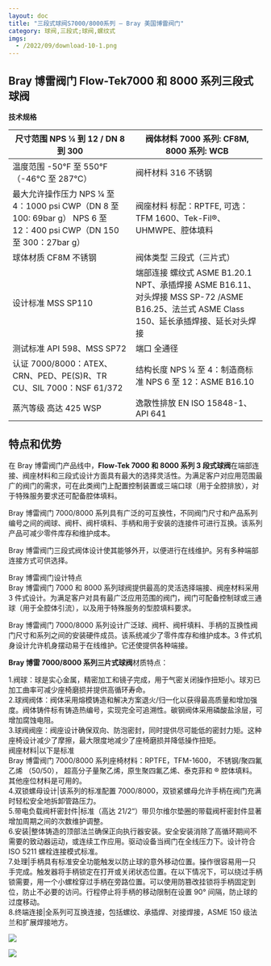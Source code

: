 ```yaml
---
layout: doc
title: "三段式球阀S7000/8000系列 – Bray 美国博雷阀门"
category: 球阀,三段式;球阀,螺纹式
imgs:
  - /2022/09/download-10-1.png
---
```


## Bray 博雷阀门 Flow-Tek7000 和 8000 系列三段式球阀

**技术规格**

| 尺寸范围 NPS ¼ 到 12 / DN 8 到 300                                                                                   | 阀体材料 7000 系列: CF8M, 8000 系列: WCB                                                                                                    |
| -------------------------------------------------------------------------------------------------------------------- | ------------------------------------------------------------------------------------------------------------------------------------------- |
| 温度范围 \-50°F 至 550°F（-46°C 至 287°C）                                                                           | 阀杆材料 316 不锈钢                                                                                                                         |
| 最大允许操作压力 NPS ¼ 至 4：1000 psi CWP（DN 8 至 100: 69bar g） NPS 6 至 12：400 psi CWP（DN 150 至 300：27bar g） | 阀座材料 标配：RPTFE, 可选：TFM 1600、Tek-Fil®、UHMWPE、腔体填料                                                                            |
| 球体材质 CF8M 不锈钢                                                                                                 | 阀体类型 三段式（三片式）                                                                                                                   |
| 设计标准 MSS SP110                                                                                                   | 端部连接 螺纹式 ASME B1.20.1 NPT、承插焊接 ASME B16.11、 对头焊接 MSS SP-72 /ASME B16.25、法兰式 ASME Class 150、延长承插焊接、延长对头焊接 |
| 测试标准 API 598、MSS SP72                                                                                           | 端口 全通径                                                                                                                                 |
| 认证 7000/8000：ATEX、CRN、PED、PE(S)R、TR CU、SIL 7000：NSF 61/372                                                  | 结构长度 NPS ¼ 至 4：制造商标准 NPS 6 至 12：ASME B16.10                                                                                    |
| 蒸汽等级 高达 425 WSP                                                                                                | 逸散性排放 EN ISO 15848-1、API 641                                                                                                          |

## 特点和优势

在 Bray 博雷阀门产品线中，**Flow-Tek 7000 和 8000 系列 3 段式球阀**在端部连接、阀座材料和三段式设计方面具有最大的选择灵活性。为满足客户对应用范围最广的阀门的需求，可在此类阀门上配置控制装置或三端口球（用于全腔排放），对于特殊服务要求还可配备腔体填料。

Bray 博雷阀门 7000/8000 系列具有广泛的可互换性，不同阀门尺寸和产品系列编号之间的阀球、阀杆、阀杆填料、手柄和用于安装的连接件可进行互换。该系列产品可减少零件库存和维护成本。

Bray 博雷阀门三段式阀体设计使其能够外开，以便进行在线维护。另有多种端部连接方式可供选择。

Bray 博雷阀门设计特点  
Bray 博雷阀门 7000 和 8000 系列球阀提供最高的灵活选择端接、阀座材料采用 3 件式设计。为满足客户对具有最广泛应用范围的阀门，阀门可配备控制球或三通球（用于全腔体引流），以及用于特殊服务的型腔填料要求。

Bray 博雷阀门 7000/8000 系列设计广泛球、阀杆、阀杆填料、手柄的互换性阀门尺寸和系列之间的安装硬件成员。该系统减少了零件库存和维护成本。3 件式机身设计允许机身摆动易于在线维护。它还使提供各种端接。

**Bray 博雷 7000/8000 系列三片式球阀**材质特点：

1.阀球：球是实心金属，精密加工和镜子完成，用于气密关闭操作扭矩小。球刃已加工曲率可减少座椅磨损并提供高循环寿命。  
2.球阀阀体：阀体采用熔模铸造和解决方案退火/归一化以获得最高质量和增加强度。阀体铸件标有铸造热编号，实现完全可追溯性。碳钢阀体采用磷酸盐涂层，可增加腐蚀电阻。  
3.球阀阀座：阀座设计确保双向、防泡密封，同时提供尽可能低的密封力矩。这种座椅设计减少了摩擦，最大限度地减少了座椅磨损并降低操作扭矩。  
阀座材料|以下是标准  
Bray 博雷阀门 7000/8000 系列座椅材料：RPTFE，TFM-1600， 不锈钢/聚四氟乙烯 （50/50）， 超高分子量聚乙烯，原生聚四氟乙烯、泰克菲和 ® 腔体填料。其他座位材料是可用的。  
4.双锁螺母设计|该系列的标准配置 7000/8000，双锁紧螺母允许手柄在阀门充满时轻松安全地拆卸管路压力。  
5.带电负载阀杆密封件|标准（高达 21/2“）带贝尔维尔垫圈的带载阀杆密封件显著增加周期之间的次数维护调整。  
6.安装|整体铸造的顶部法兰确保正向执行器安装。安全安装消除了高循环期间不需要的致动器运动，或连续工作应用。驱动设备当阀门在全线压力下。设计符合 ISO 5211 螺栓连接模式标准。  
7.处理|手柄具有标准安全功能触发以防止球的意外移动位置。操作很容易用一只手完成。触发器将手柄锁定在打开或关闭状态位置。在以下情况下，可以绕过手柄锁需要，用一个小螺栓穿过手柄在旁路位置。可以使用防篡改挂锁将手柄固定到位，防止不必要的访问。行程停止将手柄的移动限制在设置 90° 间隔，防止球的过度移动。  
8.终端连接|全系列可互换连接，包括螺纹、承插焊、对接焊接，ASME 150 级法兰和扩展焊接地方。

![](/2022/10/%E6%88%AA%E5%B1%8F2022-10-18-%E4%B8%8B%E5%8D%883.17.57-1024x630.png)

![](/2022/10/%E6%88%AA%E5%B1%8F2022-10-18-%E4%B8%8B%E5%8D%883.18.04-1024x461.png)
